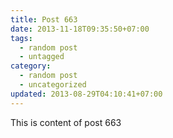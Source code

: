 ```yaml
---
title: Post 663
date: 2013-11-18T09:35:50+07:00
tags:
  - random post
  - untagged
category:
  - random post
  - uncategorized
updated: 2013-08-29T04:10:41+07:00
---
```

This is content of post 663